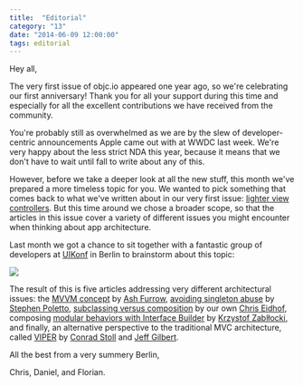 ```yaml
---
title:  "Editorial"
category: "13"
date: "2014-06-09 12:00:00"
tags: editorial
---
```


Hey all,

The very first issue of objc.io appeared one year ago, so we're celebrating our first anniversary! Thank you for all your support during this time and especially for all the excellent contributions we have received from the community.

You're probably still as overwhelmed as we are by the slew of developer-centric announcements Apple came out with at WWDC last week. We're very happy about the less strict NDA this year, because it means that we don't have to wait until fall to write about any of this. 

However, before we take a deeper look at all the new stuff, this month we've prepared a more timeless topic for you. We wanted to pick something that comes back to what we've written about in our very first issue: [lighter view controllers](http://www.objc.io/issue-1). But this time around we chose a broader scope, so that the articles in this issue cover a variety of different issues you might encounter when thinking about app architecture. 

Last month we got a chance to sit together with a fantastic group of developers at [UIKonf](http://www.uikonf.com) in Berlin to brainstorm about this topic:

![](/images/issue-13/uikonf-meeting.jpg)

The result of this is five articles addressing very different architectural issues: the [MVVM concept](/issue-13/mvvm.html) by [Ash Furrow](https://twitter.com/ashfurrow), [avoiding singleton abuse](/issue-13/singletons.html) by [Stephen Poletto](https://twitter.com/stephenpoletto), [subclassing versus composition](/issue-13/subclassing.html) by our own [Chris Eidhof](https://twitter.com/chriseidhof), composing [modular behaviors with Interface Builder](/issue-13/behaviors.html) by [Krzystof Zablłocki](https://twitter.com/merowing_), and finally, an alternative perspective to the traditional MVC architecture, called [VIPER](/issue-13/viper.html) by [Conrad Stoll](https://twitter.com/conradstoll) and [Jeff Gilbert](mailto:jeff.gilbert@mutualmobile.com). 

All the best from a very summery Berlin,

Chris, Daniel, and Florian.
